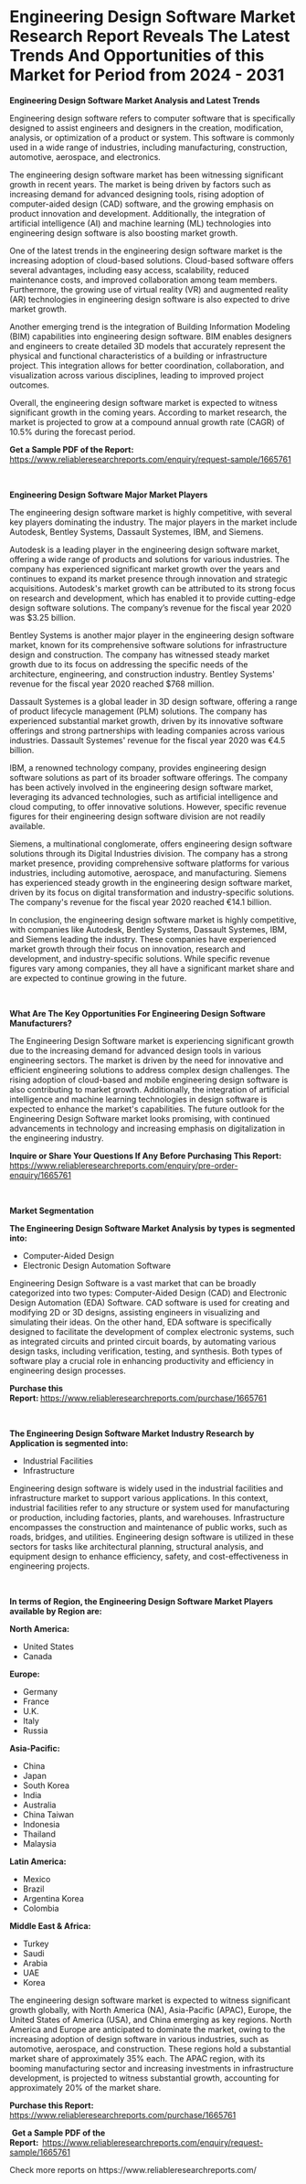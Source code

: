 <p><h1>Engineering Design Software Market Research Report Reveals The Latest Trends And Opportunities of this Market for Period from 2024 - 2031</h1></p><p><strong>Engineering Design Software Market Analysis and Latest Trends</strong></p>
<p><p>Engineering design software refers to computer software that is specifically designed to assist engineers and designers in the creation, modification, analysis, or optimization of a product or system. This software is commonly used in a wide range of industries, including manufacturing, construction, automotive, aerospace, and electronics.</p><p>The engineering design software market has been witnessing significant growth in recent years. The market is being driven by factors such as increasing demand for advanced designing tools, rising adoption of computer-aided design (CAD) software, and the growing emphasis on product innovation and development. Additionally, the integration of artificial intelligence (AI) and machine learning (ML) technologies into engineering design software is also boosting market growth.</p><p>One of the latest trends in the engineering design software market is the increasing adoption of cloud-based solutions. Cloud-based software offers several advantages, including easy access, scalability, reduced maintenance costs, and improved collaboration among team members. Furthermore, the growing use of virtual reality (VR) and augmented reality (AR) technologies in engineering design software is also expected to drive market growth.</p><p>Another emerging trend is the integration of Building Information Modeling (BIM) capabilities into engineering design software. BIM enables designers and engineers to create detailed 3D models that accurately represent the physical and functional characteristics of a building or infrastructure project. This integration allows for better coordination, collaboration, and visualization across various disciplines, leading to improved project outcomes.</p><p>Overall, the engineering design software market is expected to witness significant growth in the coming years. According to market research, the market is projected to grow at a compound annual growth rate (CAGR) of 10.5% during the forecast period.</p></p>
<p><strong>Get a Sample PDF of the Report:&nbsp;</strong> <a href="https://www.reliableresearchreports.com/enquiry/request-sample/1665761">https://www.reliableresearchreports.com/enquiry/request-sample/1665761</a></p>
<p>&nbsp;</p>
<p><strong>Engineering Design Software Major Market Players</strong></p>
<p><p>The engineering design software market is highly competitive, with several key players dominating the industry. The major players in the market include Autodesk, Bentley Systems, Dassault Systemes, IBM, and Siemens.</p><p>Autodesk is a leading player in the engineering design software market, offering a wide range of products and solutions for various industries. The company has experienced significant market growth over the years and continues to expand its market presence through innovation and strategic acquisitions. Autodesk's market growth can be attributed to its strong focus on research and development, which has enabled it to provide cutting-edge design software solutions. The company’s revenue for the fiscal year 2020 was $3.25 billion.</p><p>Bentley Systems is another major player in the engineering design software market, known for its comprehensive software solutions for infrastructure design and construction. The company has witnessed steady market growth due to its focus on addressing the specific needs of the architecture, engineering, and construction industry. Bentley Systems' revenue for the fiscal year 2020 reached $768 million.</p><p>Dassault Systemes is a global leader in 3D design software, offering a range of product lifecycle management (PLM) solutions. The company has experienced substantial market growth, driven by its innovative software offerings and strong partnerships with leading companies across various industries. Dassault Systemes' revenue for the fiscal year 2020 was €4.5 billion.</p><p>IBM, a renowned technology company, provides engineering design software solutions as part of its broader software offerings. The company has been actively involved in the engineering design software market, leveraging its advanced technologies, such as artificial intelligence and cloud computing, to offer innovative solutions. However, specific revenue figures for their engineering design software division are not readily available.</p><p>Siemens, a multinational conglomerate, offers engineering design software solutions through its Digital Industries division. The company has a strong market presence, providing comprehensive software platforms for various industries, including automotive, aerospace, and manufacturing. Siemens has experienced steady growth in the engineering design software market, driven by its focus on digital transformation and industry-specific solutions. The company's revenue for the fiscal year 2020 reached €14.1 billion.</p><p>In conclusion, the engineering design software market is highly competitive, with companies like Autodesk, Bentley Systems, Dassault Systemes, IBM, and Siemens leading the industry. These companies have experienced market growth through their focus on innovation, research and development, and industry-specific solutions. While specific revenue figures vary among companies, they all have a significant market share and are expected to continue growing in the future.</p></p>
<p>&nbsp;</p>
<p><strong>What Are The Key Opportunities For Engineering Design Software Manufacturers?</strong></p>
<p><p>The Engineering Design Software market is experiencing significant growth due to the increasing demand for advanced design tools in various engineering sectors. The market is driven by the need for innovative and efficient engineering solutions to address complex design challenges. The rising adoption of cloud-based and mobile engineering design software is also contributing to market growth. Additionally, the integration of artificial intelligence and machine learning technologies in design software is expected to enhance the market's capabilities. The future outlook for the Engineering Design Software market looks promising, with continued advancements in technology and increasing emphasis on digitalization in the engineering industry.</p></p>
<p><strong>Inquire or Share Your Questions If Any Before Purchasing This Report:</strong> <a href="https://www.reliableresearchreports.com/enquiry/pre-order-enquiry/1665761">https://www.reliableresearchreports.com/enquiry/pre-order-enquiry/1665761</a></p>
<p>&nbsp;</p>
<p><strong>Market Segmentation</strong></p>
<p><strong>The Engineering Design Software Market Analysis by types is segmented into:</strong></p>
<p><ul><li>Computer-Aided Design</li><li>Electronic Design Automation Software</li></ul></p>
<p><p>Engineering Design Software is a vast market that can be broadly categorized into two types: Computer-Aided Design (CAD) and Electronic Design Automation (EDA) Software. CAD software is used for creating and modifying 2D or 3D designs, assisting engineers in visualizing and simulating their ideas. On the other hand, EDA software is specifically designed to facilitate the development of complex electronic systems, such as integrated circuits and printed circuit boards, by automating various design tasks, including verification, testing, and synthesis. Both types of software play a crucial role in enhancing productivity and efficiency in engineering design processes.</p></p>
<p><strong>Purchase this Report:&nbsp;</strong><a href="https://www.reliableresearchreports.com/purchase/1665761">https://www.reliableresearchreports.com/purchase/1665761</a></p>
<p>&nbsp;</p>
<p><strong>The Engineering Design Software Market Industry Research by Application is segmented into:</strong></p>
<p><ul><li>Industrial Facilities</li><li>Infrastructure</li></ul></p>
<p><p>Engineering design software is widely used in the industrial facilities and infrastructure market to support various applications. In this context, industrial facilities refer to any structure or system used for manufacturing or production, including factories, plants, and warehouses. Infrastructure encompasses the construction and maintenance of public works, such as roads, bridges, and utilities. Engineering design software is utilized in these sectors for tasks like architectural planning, structural analysis, and equipment design to enhance efficiency, safety, and cost-effectiveness in engineering projects.</p></p>
<p>&nbsp;</p>
<p><strong>In terms of Region, the Engineering Design Software Market Players available by Region are:</strong></p>
<p>
    <p> <strong> North America: </strong>
        <ul>
            <li>United States</li>
            <li>Canada</li>
        </ul>
        </p> 
    <p> <strong> Europe: </strong>
        <ul>
            <li>Germany</li>
            <li>France</li>
            <li>U.K.</li>
            <li>Italy</li>
            <li>Russia</li>
        </ul>
        </p> 
    <p> <strong> Asia-Pacific: </strong>
        <ul>
            <li>China</li>
            <li>Japan</li>
            <li>South Korea</li>
            <li>India</li>
            <li>Australia</li>
            <li>China Taiwan</li>
            <li>Indonesia</li>
            <li>Thailand</li>
            <li>Malaysia</li>
        </ul>
        </p> 
    <p> <strong> Latin America: </strong>
        <ul>
            <li>Mexico</li>
            <li>Brazil</li>
            <li>Argentina Korea</li>
            <li>Colombia</li>
        </ul>
        </p> 
    <p> <strong> Middle East & Africa: </strong>
        <ul>
            <li>Turkey</li>
            <li>Saudi</li>
            <li>Arabia</li>
            <li>UAE</li>
            <li>Korea</li>
        </ul>
    </p>
    </p>
<p><p>The engineering design software market is expected to witness significant growth globally, with North America (NA), Asia-Pacific (APAC), Europe, the United States of America (USA), and China emerging as key regions. North America and Europe are anticipated to dominate the market, owing to the increasing adoption of design software in various industries, such as automotive, aerospace, and construction. These regions hold a substantial market share of approximately 35% each. The APAC region, with its booming manufacturing sector and increasing investments in infrastructure development, is projected to witness substantial growth, accounting for approximately 20% of the market share.</p></p>
<p><strong>Purchase this Report: </strong><a href="https://www.reliableresearchreports.com/purchase/1665761">https://www.reliableresearchreports.com/purchase/1665761</a></p>
<p>&nbsp;<strong>Get a Sample PDF of the Report:&nbsp;&nbsp;</strong><a href="https://www.reliableresearchreports.com/enquiry/request-sample/1665761">https://www.reliableresearchreports.com/enquiry/request-sample/1665761</a></p>
<p><strong></strong></p>
<p>Check more reports on https://www.reliableresearchreports.com/</p>